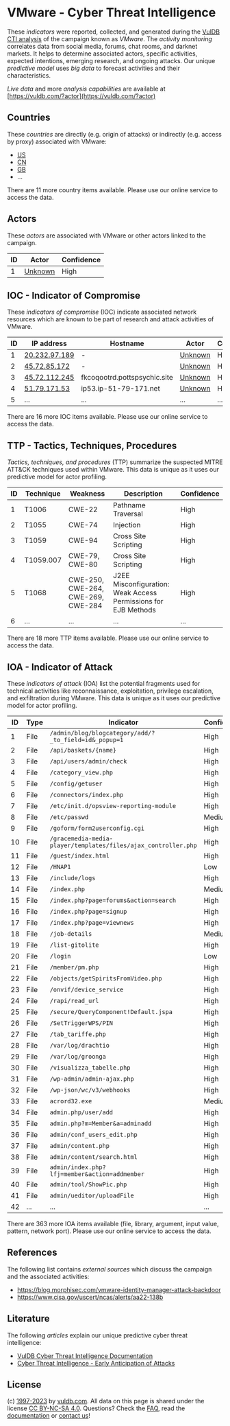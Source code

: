 # VMware - Cyber Threat Intelligence

These _indicators_ were reported, collected, and generated during the [VulDB CTI analysis](https://vuldb.com/?kb.cti) of the campaign known as _VMware_. The _activity monitoring_ correlates data from social media, forums, chat rooms, and darknet markets. It helps to determine associated actors, specific activities, expected intentions, emerging research, and ongoing attacks. Our unique _predictive model_ uses _big data_ to forecast activities and their characteristics.

_Live data_ and more _analysis capabilities_ are available at [https://vuldb.com/?actor](https://vuldb.com/?actor)

## Countries

These _countries_ are directly (e.g. origin of attacks) or indirectly (e.g. access by proxy) associated with VMware:

* [US](https://vuldb.com/?country.us)
* [CN](https://vuldb.com/?country.cn)
* [GB](https://vuldb.com/?country.gb)
* ...

There are 11 more country items available. Please use our online service to access the data.

## Actors

These _actors_ are associated with VMware or other actors linked to the campaign.

ID | Actor | Confidence
-- | ----- | ----------
1 | [Unknown](https://vuldb.com/?actor.unknown) | High

## IOC - Indicator of Compromise

These _indicators of compromise_ (IOC) indicate associated network resources which are known to be part of research and attack activities of VMware.

ID | IP address | Hostname | Actor | Confidence
-- | ---------- | -------- | ----- | ----------
1 | [20.232.97.189](https://vuldb.com/?ip.20.232.97.189) | - | [Unknown](https://vuldb.com/?actor.unknown) | High
2 | [45.72.85.172](https://vuldb.com/?ip.45.72.85.172) | - | [Unknown](https://vuldb.com/?actor.unknown) | High
3 | [45.72.112.245](https://vuldb.com/?ip.45.72.112.245) | fkcoqootrd.pottspsychic.site | [Unknown](https://vuldb.com/?actor.unknown) | High
4 | [51.79.171.53](https://vuldb.com/?ip.51.79.171.53) | ip53.ip-51-79-171.net | [Unknown](https://vuldb.com/?actor.unknown) | High
5 | ... | ... | ... | ...

There are 16 more IOC items available. Please use our online service to access the data.

## TTP - Tactics, Techniques, Procedures

_Tactics, techniques, and procedures_ (TTP) summarize the suspected MITRE ATT&CK techniques used within VMware. This data is unique as it uses our predictive model for actor profiling.

ID | Technique | Weakness | Description | Confidence
-- | --------- | -------- | ----------- | ----------
1 | T1006 | CWE-22 | Pathname Traversal | High
2 | T1055 | CWE-74 | Injection | High
3 | T1059 | CWE-94 | Cross Site Scripting | High
4 | T1059.007 | CWE-79, CWE-80 | Cross Site Scripting | High
5 | T1068 | CWE-250, CWE-264, CWE-269, CWE-284 | J2EE Misconfiguration: Weak Access Permissions for EJB Methods | High
6 | ... | ... | ... | ...

There are 18 more TTP items available. Please use our online service to access the data.

## IOA - Indicator of Attack

These _indicators of attack_ (IOA) list the potential fragments used for technical activities like reconnaissance, exploitation, privilege escalation, and exfiltration during VMware. This data is unique as it uses our predictive model for actor profiling.

ID | Type | Indicator | Confidence
-- | ---- | --------- | ----------
1 | File | `/admin/blog/blogcategory/add/?_to_field=id&_popup=1` | High
2 | File | `/api/baskets/{name}` | High
3 | File | `/api/users/admin/check` | High
4 | File | `/category_view.php` | High
5 | File | `/config/getuser` | High
6 | File | `/connectors/index.php` | High
7 | File | `/etc/init.d/opsview-reporting-module` | High
8 | File | `/etc/passwd` | Medium
9 | File | `/goform/form2userconfig.cgi` | High
10 | File | `/gracemedia-media-player/templates/files/ajax_controller.php` | High
11 | File | `/guest/index.html` | High
12 | File | `/HNAP1` | Low
13 | File | `/include/logs` | High
14 | File | `/index.php` | Medium
15 | File | `/index.php?page=forums&action=search` | High
16 | File | `/index.php?page=signup` | High
17 | File | `/index.php?page=viewnews` | High
18 | File | `/job-details` | Medium
19 | File | `/list-gitolite` | High
20 | File | `/login` | Low
21 | File | `/member/pm.php` | High
22 | File | `/objects/getSpiritsFromVideo.php` | High
23 | File | `/onvif/device_service` | High
24 | File | `/rapi/read_url` | High
25 | File | `/secure/QueryComponent!Default.jspa` | High
26 | File | `/SetTriggerWPS/PIN` | High
27 | File | `/tab_tariffe.php` | High
28 | File | `/var/log/drachtio` | High
29 | File | `/var/log/groonga` | High
30 | File | `/visualizza_tabelle.php` | High
31 | File | `/wp-admin/admin-ajax.php` | High
32 | File | `/wp-json/wc/v3/webhooks` | High
33 | File | `acrord32.exe` | Medium
34 | File | `admin.php/user/add` | High
35 | File | `admin.php?m=Member&a=adminadd` | High
36 | File | `admin/conf_users_edit.php` | High
37 | File | `admin/content.php` | High
38 | File | `admin/content/search.html` | High
39 | File | `admin/index.php?lfj=member&action=addmember` | High
40 | File | `admin/tool/ShowPic.php` | High
41 | File | `admin/ueditor/uploadFile` | High
42 | ... | ... | ...

There are 363 more IOA items available (file, library, argument, input value, pattern, network port). Please use our online service to access the data.

## References

The following list contains _external sources_ which discuss the campaign and the associated activities:

* https://blog.morphisec.com/vmware-identity-manager-attack-backdoor
* https://www.cisa.gov/uscert/ncas/alerts/aa22-138b

## Literature

The following _articles_ explain our unique predictive cyber threat intelligence:

* [VulDB Cyber Threat Intelligence Documentation](https://vuldb.com/?kb.cti)
* [Cyber Threat Intelligence - Early Anticipation of Attacks](https://www.scip.ch/en/?labs.20201022)

## License

(c) [1997-2023](https://vuldb.com/?kb.changelog) by [vuldb.com](https://vuldb.com/?kb.about). All data on this page is shared under the license [CC BY-NC-SA 4.0](https://creativecommons.org/licenses/by-nc-sa/4.0/). Questions? Check the [FAQ](https://vuldb.com/?kb.faq), read the [documentation](https://vuldb.com/?kb) or [contact us](https://vuldb.com/?contact)!
